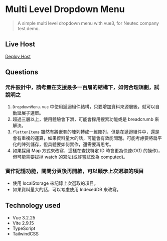 # Multi Level Dropdown Menu

> A simple multi level dropdown menu with vue3, for Neutec company test demo.

## Live Host

[Deploy Host](https://vue3-multi-level-dropdown.vercel.app/)

## Questions

### 元件設計中，請考量在支援最多一百層的結構下，如何合理規劃，試說明之

1. `DropdownMenu.vue` 中使用遞迴組件結構，只要增加資料來源層級，就可以自動延展子選單。
2. 超過三層以上，使用體驗會下滑，可能會採用搜索功能或是 breadcrumb 來解決。
3. `flattenItems` 雖然有將嵌套的陣列轉成一維陣列，但是在遞迴組件中，還是會有重複的運算，如果資料量大的話，可能會有效能問題。可能考慮要將扁平化的陣列儲存，但具體要如何實作，還需要再思考。
4. 如果採用 Map 方式來改寫，這樣在查找特定 ID 時會更為快速(O(1) 的操作)，但可能需要拔掉 watch 的寫法(或許嘗試改為 computed)。

### 實作記憶功能，關閉分頁後再開啟，可以顯示上次選取的項目

- 使用 localStorage 來記錄上次選取的項目。
- 如果資料量大的話，可以考慮使用 IndexedDB 來改寫。

## Technology used

- Vue 3.2.25
- Vite 2.9.15
- TypeScript
- TailwindCSS
